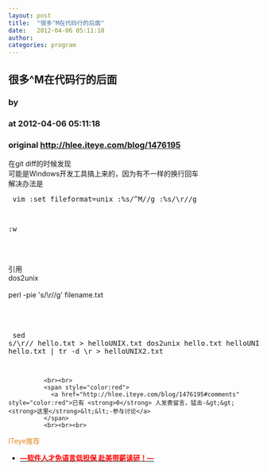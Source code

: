 ```yaml
---
layout: post
title:  "很多^M在代码行的后面"
date:   2012-04-06 05:11:18
author: 
categories: program
---
```


## 很多^M在代码行的后面
### by 
### at 2012-04-06 05:11:18
### original <http://hlee.iteye.com/blog/1476195>

在git diff的时候发现
<br>可能是Windows开发工具搞上来的，因为有不一样的换行回车
<br>解决办法是
<br><pre name="code">
vim
:set fileformat=unix
:%s/^M//g
:%s/\r//g

:w
</pre>
<br>
<br><div>引用</div><div>dos2unix
<br>
<br>perl -pie 's/\r//g' filename.txt
<br></div>
<br>
<br>
<br><pre name="code">
sed s/\r// hello.txt &gt; helloUNIX.txt
dos2unix hello.txt helloUNIX.txt
cat hello.txt | tr -d \r &gt; helloUNIX2.txt

</pre>
              
              <br><br>
              <span style="color:red">
                <a href="http://hlee.iteye.com/blog/1476195#comments" style="color:red">已有 <strong>0</strong> 人发表留言，猛击-&gt;&gt;<strong>这里</strong>&lt;&lt;-参与讨论</a>
              </span>
              <br><br><br>
<span style="color:#e28822">ITeye推荐</span>
<br>
<ul><li><a href="http://hlee.iteye.com/clicks/433"><span style="color:red;font-weight:bold">—软件人才免语言低担保 赴美带薪读研！— </span></a></li></ul>
<br><br><br>